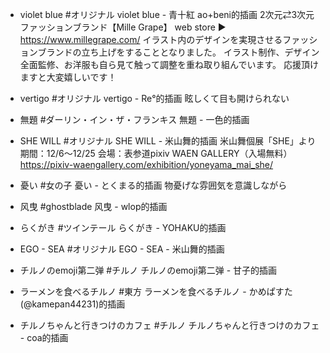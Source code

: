- violet blue
#オリジナル violet blue - 青十紅 ao+beni的插画
2次元⇄3次元ファッションブランド【Mille Grape】
web store ▶︎ https://www.millegrape.com/
イラスト内のデザインを実現させるファッションブランドの立ち上げをすることとなりました。
イラスト制作、デザイン全面監修、お洋服も自ら見て触って調整を重ね取り組んでいます。
応援頂けますと大変嬉しいです！

- vertigo
#オリジナル vertigo - Re°的插画
眩しくて目も開けられない

- 無題
#ダーリン・イン・ザ・フランキス 無題 - 一色的插画

- SHE WILL
#オリジナル SHE WILL - 米山舞的插画
米山舞個展「SHE」より
期間：12/6〜12/25
会場：表参道pixiv WAEN GALLERY（入場無料）
https://pixiv-waengallery.com/exhibition/yoneyama_mai_she/

- 憂い
#女の子 憂い - とくまる的插画
物憂げな雰囲気を意識しながら

- 风曳
#ghostblade 风曳 - wlop的插画

- らくがき
#ツインテール らくがき - YOHAKU的插画

- EGO - SEA
#オリジナル EGO - SEA - 米山舞的插画

- チルノのemoji第二弹
#チルノ チルノのemoji第二弹 - 甘子的插画

- ラーメンを食べるチルノ
#東方 ラーメンを食べるチルノ - かめぱすた(@kamepan44231)的插画

- チルノちゃんと行きつけのカフェ
#チルノ チルノちゃんと行きつけのカフェ - coa的插画